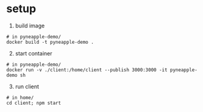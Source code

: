 # setup

1. build image

```shell
# in pyneapple-demo/
docker build -t pyneapple-demo .
```

2. start container

```shell
# in pyneapple-demo/
docker run -v ./client:/home/client --publish 3000:3000 -it pyneapple-demo sh
```

3. run client

```shell
# in home/
cd client; npm start
```
